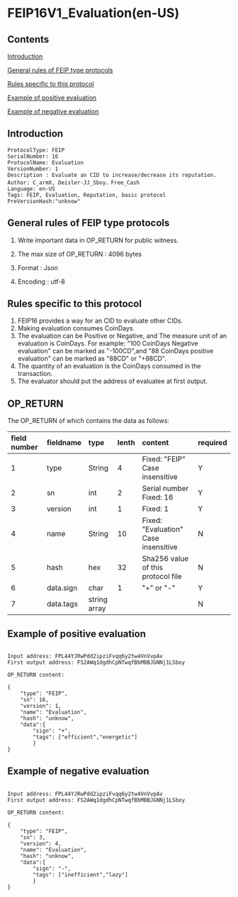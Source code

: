 # FEIP16V1_Evaluation(en-US)

## Contents

[Introduction](#introduction)

[General rules of FEIP type protocols](#general-rules-of-feip-type-protocols)

[Rules specific to this protocol](#rules-specific-to-this-protocol)

[Example of positive evaluation](#example-of-positive-evaluation)

[Example of negative evaluation](#example-of-negative-evaluation)


## Introduction

```
ProtocolType: FEIP
SerialNumber: 16
ProtocolName: Evaluation
VersionNumber: 1
Description : Evaluate an CID to increase/decrease its reputation.
Author: C_armX, Deisler-JJ_Sboy，Free_Cash
Language: en-US
Tags: FEIP, Evaluation, Reputation, basic protocol
PreVersionHash:"unknow"
```

## General rules of FEIP type protocols

1. Write important data in OP_RETURN for public witness.

2. The max size of OP_RETURN : 4096 bytes

3. Format : Json

4. Encoding : utf-8


## Rules specific to this protocol

1. FEIP16 provides a way for an CID to evaluate other CIDs.
2. Making evaluation consumes CoinDays.
3. The evaluation can be Positive or Negative, and The measure unit of an evaluation is CoinDays. For example: "100 CoinDays Negative evaluation" can be marked as "-100CD",and "88 CoinDays positive evaluation" can be marked as "88CD" or "+88CD".
4. The quantity of an evaluation is the CoinDays consumed in the transaction.
5. The evaluator should put the address of evaluatee at first output.

## OP_RETURN

The OP_RETURN of which contains the data as follows:

|field number|fieldname|type|lenth|content|required|
|:----|:----|:----|:----|:----|:----|
|1|type|String|4|Fixed: "FEIP"<br>Case insensitive|Y|
|2|sn|int|2|Serial number<br>Fixed: 16|Y|
|3|version|int|1|Fixed: 1|Y|
|4|name|String|10|Fixed: "Evaluation"<br>Case insensitive|N|
|5|hash|hex|32|Sha256 value of this protocol file|N|
|6|data.sign|char|1|"+" or "-"|Y|
|7|data.tags|string array|||N|


## Example of positive evaluation
```

Input address: FPL44YJRwPdd2ipziFvqq6y2tw4VnVvpAv
First output address: FS2AWq1dgdhCpNTwqfBbMBBJGNNj1LSboy

OP_RETURN content:

{
    "type": "FEIP",
    "sn": 16,
    "version": 1,
    "name": "Evaluation",
    "hash": "unknow",
    "data":{
        "sign": "+",
        "tags": ["efficient","energetic"]
        }
}

```

## Example of negative evaluation
```

Input address: FPL44YJRwPdd2ipziFvqq6y2tw4VnVvpAv
First output address: FS2AWq1dgdhCpNTwqfBbMBBJGNNj1LSboy

OP_RETURN content:

{
    "type": "FEIP",
    "sn": 3,
    "version": 4,
    "name": "Evaluation",
    "hash": "unknow",
    "data":{
        "sign": "-",
        "tags": ["inefficient","lazy"]
        }
}

```